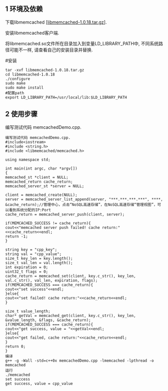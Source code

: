 ## 1 环境及依赖

下载libmemcached [[libmemcached-1.0.18.tar.gz](https://launchpad.net/libmemcached/1.0/1.0.18/+download/libmemcached-1.0.18.tar.gz)].

安装libmemcached客户端.

将libmemcached.so文件所在目录加入到变量LD_LIBRARY_PATH中, 不同系统路径可能不一样, 请查看自己的安装目录并替换.

#安装

```
tar -xvf libmemcached-1.0.18.tar.gz 
cd libmemcached-1.0.18 
./configure 
sudo make 
sudo make install
#配置path
export LD_LIBRARY_PATH=/usr/local/lib:$LD_LIBRARY_PATH
```
## 2 使用步骤

编写测试代码 memcachedDemo.cpp.

```
编写测试代码 memcachedDemo.cpp.
#include<iostream>
#include <string.h>
#include <libmemcached/memcached.h>

using namespace std;

int main(int argc, char *argv[])
{
memcached_st *client = NULL;
memcached_return cache_return;
memcached_server_st *server = NULL;

client = memcached_create(NULL);
server = memcached_server_list_append(server, "***.***.***.***", ****, &cache_return);//管理中心，点击“NoSQL高速存储”，在NoSQL高速存储“管理视图”，可以看到系统分配的IP:Port
cache_return = memcached_server_push(client, server);

if(MEMCACHED_SUCCESS != cache_return){
cout<<"memcached server push failed! cache return:"<<cache_return<<endl;
return -1;
}

string key = "cpp_key";
string val = "cpp_value";
size_t key_len = key.length();
size_t val_len = val.length();
int expiration = 0;
uint32_t flags = 0;
cache_return = memcached_set(client, key.c_str(), key_len, val.c_str(), val_len, expiration, flags);
if(MEMCACHED_SUCCESS === cache_return){
cout<<"set success"<<endl;
}else{
cout<<"set failed! cache return:"<<cache_return<<endl;
}

size_t value_length;
char* getVal = memcached_get(client, key.c_str(), key_len, &value_length, &flags, &cache_return);
if(MEMCACHED_SUCCESS === cache_return){
cout<<"get success, value = "<<getVal<<endl;
}else{
cout<<"get failed, cache return:"<<cache_return<<endl;
}
return 0;
}
编译
g++ -g -Wall -std=c++0x memcachedDemo.cpp -lmemcached -lpthread -o memcached
运行
./memcached
set success
get success, value = cpp_value
```